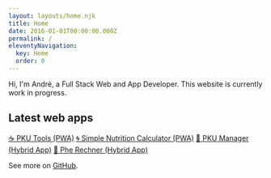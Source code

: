 ```yaml
---
layout: layouts/home.njk
title: Home
date: 2016-01-01T00:00:00.000Z
permalink: /
eleventyNavigation:
  key: Home
  order: 0
---
```


Hi, I'm André, a Full Stack Web and App Developer.
This website is currently work in progress.

## Latest web apps

[☕ PKU Tools (PWA)](https://pkutools.com/)
[🌀 Simple Nutrition Calculator (PWA)](https://simple-nutrition-calculator.com/)
[🍴 PKU Manager (Hybrid App)](https://pkumanager.com/)
[📝 Phe Rechner (Hybrid App)](https://pherechner.de/)

See more on [GitHub](https://github.com/andrereus).
